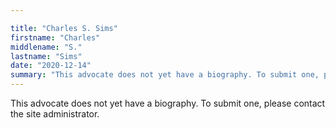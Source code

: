 ```yaml
---

title: "Charles S. Sims"
firstname: "Charles"
middlename: "S."
lastname: "Sims"
date: "2020-12-14"
summary: "This advocate does not yet have a biography. To submit one, please contact the site administrator."
---
```

This advocate does not yet have a biography. To submit one, please contact the site administrator.

